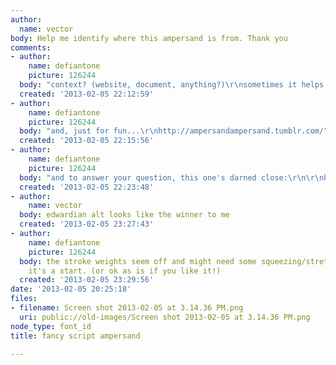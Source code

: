 ```yaml
---
author:
  name: vector
body: Help me identify where this ampersand is from. Thank you
comments:
- author:
    name: defiantone
    picture: 126244
  body: "context? (website, document, anything?)\r\nsometimes it helps. "
  created: '2013-02-05 22:12:59'
- author:
    name: defiantone
    picture: 126244
  body: "and, just for fun...\r\nhttp://ampersandampersand.tumblr.com/"
  created: '2013-02-05 22:15:56'
- author:
    name: defiantone
    picture: 126244
  body: "and to answer your question, this one's darned close:\r\n\r\nhttp://www.myfonts.com/fonts/linotype/itc-edwardian-script/edwardian-scr-alt-itc/"
  created: '2013-02-05 22:23:48'
- author:
    name: vector
  body: edwardian alt looks like the winner to me
  created: '2013-02-05 23:27:43'
- author:
    name: defiantone
    picture: 126244
  body: the stroke weights seem off and might need some squeezing/stretching. but
    it's a start. (or ok as is if you like it!)
  created: '2013-02-05 23:29:56'
date: '2013-02-05 20:25:18'
files:
- filename: Screen shot 2013-02-05 at 3.14.36 PM.png
  uri: public://old-images/Screen shot 2013-02-05 at 3.14.36 PM.png
node_type: font_id
title: fancy script ampersand

---
```

